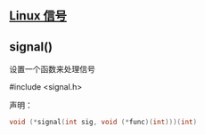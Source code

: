 ## [Linux 信号](Linux进程.md##信号)
## signal()

设置一个函数来处理信号

#include <signal.h>

声明：

```c
void (*signal(int sig, void (*func)(int)))(int)
```
